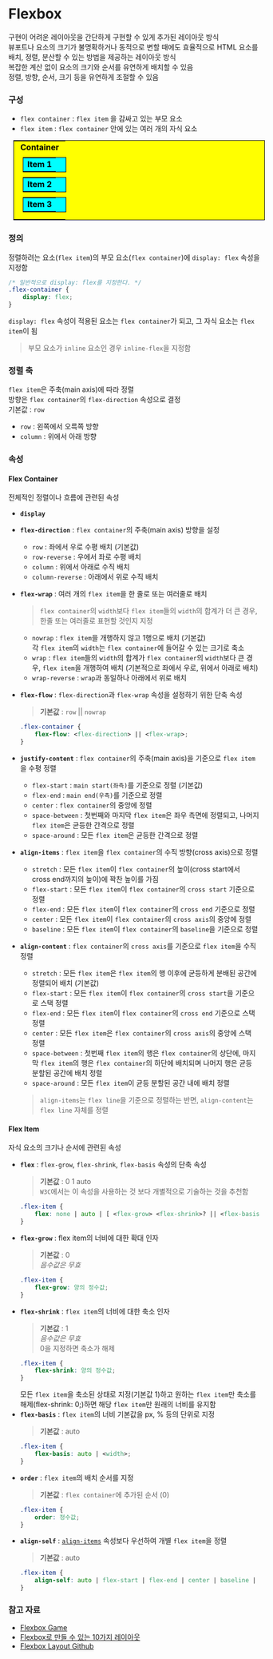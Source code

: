 # Flexbox
구현이 어려운 레이아웃을 간단하게 구현할 수 있게 추가된 레이아웃 방식  
뷰포트나 요소의 크기가 불명확하거나 동적으로 변할 때에도 효율적으로 HTML 요소를 배치, 정렬, 분산할 수 있는 방법을 제공하는 레이아웃 방식  
복잡한 계산 없이 요소의 크기와 순서를 유연하게 배치할 수 있음  
정렬, 방향, 순서, 크기 등을 유연하게 조절할 수 있음

### 구성
- `flex container` : `flex item` 을 감싸고 있는 부모 요소
- `flex item` : `flex container` 안에 있는 여러 개의 자식 요소

<style>
  table {
    border-collapse: collapse;
    text-align: center;
    margin:10px;
    color: black;
    font-weight: bold;
    border: 1px solid black;
  }
  .container {
    background-color: yellow;
  }
  .item {
    background-color: cyan;
  }
</style>
<table class="container">
  <tr>
    <td>
      Container
      <table class="item">
        <tr>
          <td>Item 1</td>
        </tr>
      </table>
      <table class="item">
        <tr>
          <td>Item 2</td>
        </tr>
      </table>
      <table class="item">
        <tr>
          <td>Item 3</td>
        </tr>
      </table>
    </td>
  </tr>
</table>

### 정의
정렬하려는 요소(`flex item`)의 부모 요소(`flex container`)에 `display: flex` 속성을 지정함
```css
/* 일반적으로 display: flex를 지정한다. */
.flex-container {
	display: flex;
}
```
`display: flex` 속성이 적용된 요소는 `flex container`가 되고, 그 자식 요소는 `flex item`이 됨
> 부모 요소가 `inline` 요소인 경우 `inline-flex`을 지정함

### 정렬 축
`flex item`은 주축(main axis)에 따라 정렬  
방향은 `flex container`의 `flex-direction` 속성으로 결정  
기본값 : `row`

- `row` : 왼쪽에서 오륵쪽 방향
- `column` : 위에서 아래 방향

### 속성

#### Flex Container
전체적인 정렬이나 흐름에 관련된 속성
- **`display`**
- **`flex-direction`** : `flex container`의 주축(main axis) 방향을 설정
  - `row` : 좌에서 우로 수평 배치 (기본값)
  - `row-reverse` : 우에서 좌로 수평 배치
  - `column` : 위에서 아래로 수직 배치
  - `column-reverse` : 아래에서 위로 수직 배치
- **`flex-wrap`** : 여러 개의 `flex item`을 한 줄로 또는 여러줄로 배치  
    > `flex container`의 `width`보다 `flex item`들의 `width`의 합계가 더 큰 경우, 한줄 또는 여러줄로 표현할 것인지 지정
    - `nowrap` : `flex item`을 개행하지 않고 1행으로 배치 (기본값)  
        각 `flex item`의 `width`는 `flex container`에 들어갈 수 있는 크기로 축소
    - `wrap` : `flex item`들의 `width`의 합계가 `flex container`의 `width`보다 큰 경우, `flex item`을 개행하여 배치 (기본적으로 좌에서 우로, 위에서 아래로 배치)
    - `wrap-reverse` : `wrap`과 동일하나 아래에서 위로 배치
- **`flex-flow`** : `flex-direction`과 `flex-wrap` 속성을 설정하기 위한 단축 속성
    > **기본값** : `row` || `nowrap`
    ```css
    .flex-container {
        flex-flow: <flex-direction> || <flex-wrap>;
    }
    ```
- **`justify-content`** : `flex container`의 주축(main axis)을 기준으로 `flex item`을 수평 정렬
  - `flex-start` : `main start(좌측)`를 기준으로 정렬 (기본값)
  - `flex-end` : `main end(우측)`를 기준으로 정렬
  - `center` : `flex container`의 중앙에 정렬
  - `space-between` : 첫번째와 마지막 `flex item`은 좌우 측면에 정렬되고, 나머지 `flex item`은 균등한 간격으로 정렬
  - `space-around` : 모든 `flex item`은 균등한 간격으로 정렬

- <a id="align-items">**`align-items`**</a> : `flex item`을 `flex container`의 수직 방향(cross axis)으로 정렬
  - `stretch` : 모든 `flex item`이 `flex container`의 높이(cross start에서 cross end까지의 높이)에 꽉찬 높이를 가짐
  - `flex-start` : 모든 `flex item`이 `flex container`의 `cross start` 기준으로 정렬
  - `flex-end` : 모든 `flex item`이 `flex container`의 `cross end` 기준으로 정렬
  - `center` : 모든 `flex item`이 `flex container`의 `cross axis`의 중앙에 정렬
  - `baseline` : 모든 `flex item`이 `flex container`의 `baseline`을 기준으로 정렬

- **`align-content`** : `flex container`의 `cross axis`를 기준으로 `flex item`을 수직 정렬
  - `stretch` : 모든 `flex item`은 `flex item`의 행 이후에 균등하게 분배된 공간에 정렬되어 배치 (기본값)
  - `flex-start` : 모든 `flex item`이 `flex container`의 `cross start`을 기준으로 스택 정렬
  - `flex-end` : 모든 `flex item`이 `flex container`의 `cross end` 기준으로 스택 정렬
  - `center` : 모든 `flex item`은 `flex container`의 `cross axis`의 중앙에 스택 정렬
  - `space-between` : 첫번째 `flex item`의 행은 `flex container`의 상단에, 마지막 `flex item`의 행은 `flex container`의 하단에 배치되며 나머지 행은 균등 분할된 공간에 배치 정렬
  - `space-around` : 모든 `flex item`이 균등 분할된 공간 내에 배치 정렬
  > `align-items`는 `flex line`을 기준으로 정렬하는 반면, `align-content`는 `flex line` 자체를 정렬

#### Flex Item
자식 요소의 크기나 순서에 관련된 속성
- **`flex`** : `flex-grow`, `flex-shrink`, `flex-basis` 속성의 단축 속성
    > **기본값** : 0 1 auto  
    > `W3C`에서는 이 속성을 사용하는 것 보다 개별적으로 기술하는 것을 추천함
    ```css
    .flex-item {
	    flex: none | auto | [ <flex-grow> <flex-shrink>? || <flex-basis> ];
    }
    ```
- **`flex-grow`** : flex item의 너비에 대한 확대 인자
    > **기본값** : 0  
    > _음수값은 무효_
    ```css
    .flex-item {
        flex-grow: 양의 정수값;
    }
    ```
- **`flex-shrink`** : `flex item`의 너비에 대한 축소 인자
    > **기본값** : 1  
    > _음수값은 무효_  
    > 0을 지정하면 축소가 해제
    ```css
    .flex-item {
        flex-shrink: 양의 정수값;
    }
    ```
    모든 `flex item`을 축소된 상태로 지정(기본값 1)하고 원하는 `flex item`만 축소를 해제(flex-shrink: 0;)하면 해당 `flex item`만 원래의 너비를 유지함
- **`flex-basis`** : `flex item`의 너비 기본값을 px, % 등의 단위로 지정
    > **기본값** : auto
    ```css
    .flex-item {
        flex-basis: auto | <width>;
    }
    ```
- **`order`** : `flex item`의 배치 순서를 지정
    > **기본값** : `flex container`에 추가된 순서 (0)
    ```css
    .flex-item {
        order: 정수값;
    }
    ```
- **`align-self`** : [`align-items`](#align-items) 속성보다 우선하여 개별 `flex item`을 정렬
    > **기본값** : auto
    ```css
    .flex-item {
        align-self: auto | flex-start | flex-end | center | baseline | stretch;
    }
    ```

### 참고 자료
- [Flexbox Game](https://flexboxfroggy.com/#ko)
- [Flexbox로 만들 수 있는 10가지 레이아웃](https://d2.naver.com/helloworld/8540176#ch2)
- [Flexbox Layout Github](https://github.com/dinanathsj29/css-flexbox-beginners-tutorial)